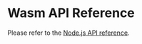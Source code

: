 # Wasm API Reference

Please refer to the [Node.js API reference](/iota-sdk/references/nodejs/api_ref/).
